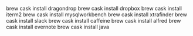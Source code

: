 brew cask install dragondrop
brew cask install dropbox
brew cask install iterm2
brew cask install mysqlworkbench
brew cask install xtrafinder
brew cask install slack
brew cask install caffeine
brew cask install alfred
brew cask install evernote
brew cask install java
